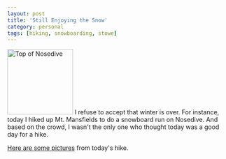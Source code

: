```yaml
---
layout: post
title: 'Still Enjoying the Snow'
category: personal
tags: [hiking, snowboarding, stowe]
---
```

[<img src="https://farm8.staticflickr.com/7347/14161061213_f44bfb7073_m.jpg" alt="Top of Nosedive" border="0" width="150" class="alignleft" />][gallery] I refuse to accept that winter is over. For instance, today I hiked up Mt. Mansfields to do a snowboard run on Nosedive. And based on the crowd, I wasn't the only one who thought today was a good day for a hike.

[Here are some pictures][gallery] from today's hike.

[gallery]: https://www.flickr.com/photos/kirbyturner/sets/72157644571329602
